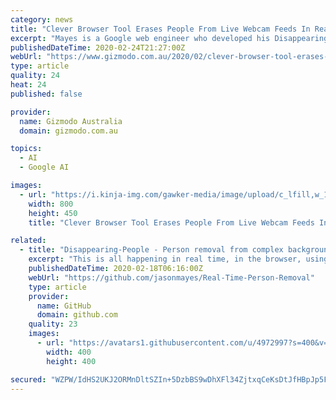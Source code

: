 ```yaml
---
category: news
title: "Clever Browser Tool Erases People From Live Webcam Feeds In Real Time"
excerpt: "Mayes is a Google web engineer who developed his Disappearing-People tool using Javascript and TensorFlow, which is Google’s free, open source software library that allows the terrifying potential of artificial intelligence and deep learning to be applied to less terrifying applications. In this case, the neural network works to determine ..."
publishedDateTime: 2020-02-24T21:27:00Z
webUrl: "https://www.gizmodo.com.au/2020/02/clever-browser-tool-erases-people-from-live-webcam-feeds-in-real-time/"
type: article
quality: 24
heat: 24
published: false

provider:
  name: Gizmodo Australia
  domain: gizmodo.com.au

topics:
  - AI
  - Google AI

images:
  - url: "https://i.kinja-img.com/gawker-media/image/upload/c_lfill,w_1200,h_628,q_90/rn8juxshvtinyw3oh5te.jpg"
    width: 800
    height: 450
    title: "Clever Browser Tool Erases People From Live Webcam Feeds In Real Time"

related:
  - title: "Disappearing-People - Person removal from complex backgrounds over time."
    excerpt: "This is all happening in real time, in the browser, using TensorFlow.js. #MadeWithTFJS This is an experiment. It may not be perfect in all situations. Go ahead and try it right now in your own web browser. Pick your preference and give me a fork / like :-) Feel free to use in your own projects. If you decide to use my code please consider ..."
    publishedDateTime: 2020-02-18T06:16:00Z
    webUrl: "https://github.com/jasonmayes/Real-Time-Person-Removal"
    type: article
    provider:
      name: GitHub
      domain: github.com
    quality: 23
    images:
      - url: "https://avatars1.githubusercontent.com/u/4972997?s=400&v=4"
        width: 400
        height: 400

secured: "WZPW/IdHS2UKJ2ORMnDltSZIn+5DzbBS9wDhXFl34ZjtxqCeKsDtJfHBpJp5FmMNMs2G/mVPqu+B4JT98eUVfME69OPZfpzJrwRofdQa8XNKQuBNnAuuOr/VLJc7iWV6LxiEhOiOysCE4BJi6MHdDj11l18dwxFWBALQ37cOXjttywI/BN38bet3tlOKW/UG158aqDznxBeDLFc9VOJtmBhs0+6mP4zh61ArCmbyH4k5/Y0qqJK6ybpawHNyBg+Hr1tMOG5LRrm0ed88B/KHfs046ZwcXbHE4EonvbiiyMuM/azQf06LRKNZ6DMO0E/HSAMktecRS4ApuPDnEJNeWdxyivQgpxDiSyQmqn7DbwwYL/m8ZXFj9zAiYIEgwFsYYEe6WqFYXtyAtq0G01txVt/4A8EaqIzxNnrMrdWbEWY3dE45fEWiweI9ryrKyLFpnclo48PLFrDPYeV3qRtEKYB+hgI98rRaVM5tqVNS3hU=;z4zIky+DtXkj8z6t/DvcUA=="
---
```


